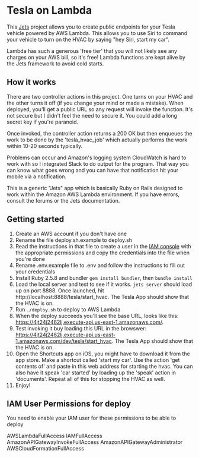 # Tesla on Lambda

This [Jets](https://rubyonjets.com/) project allows you to create public endpoints for your Tesla vehicle powered by AWS Lambda. This allows you to use Siri to command your vehicle to turn on the HVAC by saying "hey Siri, start my car". 

Lambda has such a generous 'free tier' that you will not likely see any charges on your AWS bill, so it's free! Lambda functions are kept alive by the Jets framework to avoid cold starts.


## How it works

There are two controller actions in this project. One turns on your HVAC and the other turns it off (if you change your mind or made a mistake). When deployed, you'll get a public URL so any request will invoke the function. It's not secure but I didn't feel the need to secure it. You could add a long secret key if you're paranoid.

Once invoked, the controller action returns a 200 OK but then enqueues the work to be done by the 'tesla_hvac_job' which actually performs the work within 10-20 seconds typically.

Problems can occur and Amazon's logging system CloudWatch is hard to work with so I integrated Slack to do output for the program. That way you can know what goes wrong and you can have that notification hit your mobile via a notification.

This is a generic "Jets" app which is basically Ruby on Rails designed to work within the Amazon AWS Lambda environment. If you have errors, consult the forums or the Jets documentation.

## Getting started

1. Create an AWS account if you don't have one
2. Rename the file deploy.sh.example to deploy.sh
3. Read the instructions in that file to create a user in the [IAM console](https://console.aws.amazon.com/iam/home) with the appropriate permissions and copy the credentials into the file when you're done
4. Rename .env.example file to .env and follow the instructions to fill out your credentials
5. Install Ruby 2.5.8 and bundler `gem install bundler`, then `bundle install`
6. Load the local server and test to see if it works. `jets server` should load up on port 8888. Once launched, hit http://localhost:8888/tesla/start_hvac. The Tesla App should show that the HVAC is on.
7. Run `./deploy.sh` to deploy to AWS Lambda
8. When the deploy succeeds you'll see the base URL, looks like this: https://4jt24j2462lj.execute-api.us-east-1.amazonaws.com/.
9. Test invoking it buy loading this URL in the browswer: https://4jt24j2462lj.execute-api.us-east-1.amazonaws.com/dev/tesla/start_hvac. The Tesla App should show that the HVAC is on.
10. Open the Shortcuts app on iOS, you might have to download it from the app store. Make a shortcut called 'start my car'. Use the action 'get contents of' and paste in this web address for starting the hvac. You can also have it speak 'car started' by loading up the 'speak' action in 'documents'. Repeat all of this for stopping the HVAC as well.
11. Enjoy!


## IAM User Permissions for deploy

You need to enable your IAM user for these permissions to be able to deploy

AWSLambdaFullAccess
IAMFullAccess
AmazonAPIGatewayInvokeFullAccess
AmazonAPIGatewayAdministrator
AWSCloudFormationFullAccess

